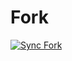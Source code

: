 # Fork

[![Sync Fork](https://github.com/egorguslyan/monkeytype/actions/workflows/sync.yml/badge.svg)](https://github.com/egorguslyan/monkeytype/actions/workflows/sync.yml)
